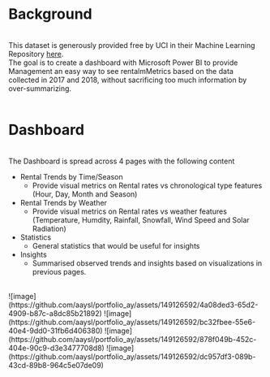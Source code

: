 # Background
<br>
This dataset is generously provided free by UCI in their Machine Learning Repository <a href="https://archive.ics.uci.edu/dataset/560/seoul+bike+sharing+demand">here</a>.
<br>
The goal is to create a dashboard with Microsoft Power BI to provide Management an easy way to see rentalmMetrics based on the data collected in 2017 and 2018, without sacrificing too much information by over-summarizing.
<br><br>

#  Dashboard
<br>
The Dashboard is spread across 4 pages with the following content<br>

- Rental Trends by Time/Season
  - Provide visual metrics on Rental rates vs chronological type features (Hour, Day, Month and Season)
- Rental Trends by Weather
  - Provide visual metrics on Rental rates vs weather features (Temperature, Humdity, Rainfall, Snowfall, Wind Speed and Solar Radiation)
- Statistics
  - General statistics that would be useful for insights
- Insights
  - Summarised observed trends and insights based on visualizations in previous pages.
<br>
![image](https://github.com/aaysl/portfolio_ay/assets/149126592/4a08ded3-65d2-4909-b87c-a8dc85b21892)
![image](https://github.com/aaysl/portfolio_ay/assets/149126592/bc32fbee-55e6-40e4-9dd0-31fb6d406380)
![image](https://github.com/aaysl/portfolio_ay/assets/149126592/878f049b-452c-404e-90c9-d3e3477708d8)
![image](https://github.com/aaysl/portfolio_ay/assets/149126592/dc957df3-089b-43cd-89b8-964c5e07de09)





